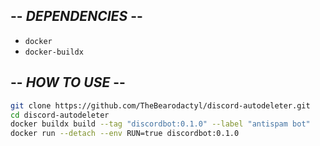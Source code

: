 ## -- *DEPENDENCIES* -- ##
- `docker`
- `docker-buildx`

## -- *HOW TO USE* -- ##
```bash
git clone https://github.com/TheBearodactyl/discord-autodeleter.git
cd discord-autodeleter
docker buildx build --tag "discordbot:0.1.0" --label "antispam bot"
docker run --detach --env RUN=true discordbot:0.1.0
```
